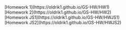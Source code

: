 <div>[Homework 1](https://oldrik1.github.io/GS-HW/HW1)</div>
<div>[Homework 2](https://oldrik1.github.io/GS-HW/HW2)</div>
<div>[Homework JS1](https://oldrik1.github.io/GS-HW/HWJS1)</div>
<div>[Homework JS2](https://oldrik1.github.io/GS-HW/HWJS2)</div>


